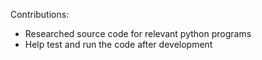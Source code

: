 Contributions:
- Researched source code for relevant python programs
- Help test and run the code after development
